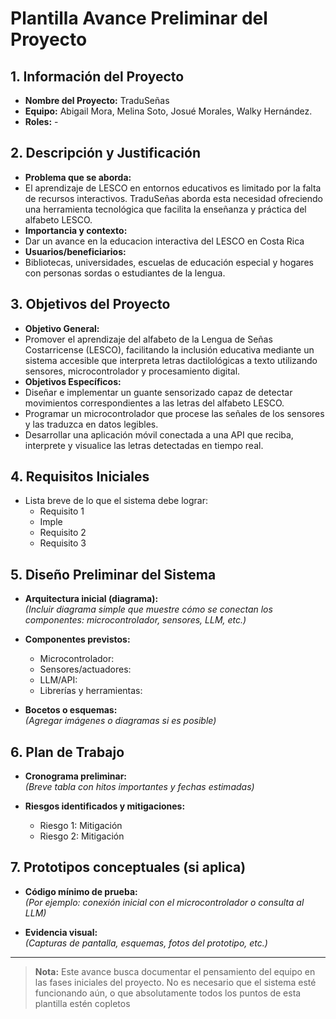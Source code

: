 # Plantilla Avance Preliminar del Proyecto

## 1. Información del Proyecto
- **Nombre del Proyecto:** TraduSeñas
- **Equipo:** Abigail Mora, Melina Soto, Josué Morales, Walky Hernández.
- **Roles:** - 

## 2. Descripción y Justificación
- **Problema que se aborda:**
- El aprendizaje de LESCO en entornos educativos es limitado por la falta de recursos interactivos. TraduSeñas aborda esta necesidad ofreciendo una herramienta tecnológica que facilita la enseñanza y práctica del alfabeto LESCO.
- **Importancia y contexto:**
- Dar un avance en la educacion interactiva del LESCO en Costa Rica
- **Usuarios/beneficiarios:**
- Bibliotecas, universidades, escuelas de educación especial y hogares con personas sordas o estudiantes de la lengua.

## 3. Objetivos del Proyecto
- **Objetivo General:**
- Promover el aprendizaje del alfabeto de la Lengua de Señas Costarricense (LESCO), facilitando la inclusión educativa mediante un sistema accesible que interpreta letras dactilológicas a texto utilizando sensores, microcontrolador y procesamiento digital.
- **Objetivos Específicos:**
- Diseñar e implementar un guante sensorizado capaz de detectar movimientos correspondientes a las letras del alfabeto LESCO.
- Programar un microcontrolador que procese las señales de los sensores y las traduzca en datos legibles.
- Desarrollar una aplicación móvil conectada a una API que reciba, interprete y visualice las letras detectadas en tiempo real.

## 4. Requisitos Iniciales
- Lista breve de lo que el sistema debe lograr:  
  - Requisito 1
  - Imple
  - Requisito 2  
  - Requisito 3  

## 5. Diseño Preliminar del Sistema
- **Arquitectura inicial (diagrama):**  
  *(Incluir diagrama simple que muestre cómo se conectan los componentes: microcontrolador, sensores, LLM, etc.)*  

- **Componentes previstos:**  
  - Microcontrolador:  
  - Sensores/actuadores:  
  - LLM/API:  
  - Librerías y herramientas:  

- **Bocetos o esquemas:**  
  *(Agregar imágenes o diagramas si es posible)*  

## 6. Plan de Trabajo
- **Cronograma preliminar:**  
  *(Breve tabla con hitos importantes y fechas estimadas)*  

- **Riesgos identificados y mitigaciones:**  
  - Riesgo 1: Mitigación  
  - Riesgo 2: Mitigación  

## 7. Prototipos conceptuales (si aplica)
- **Código mínimo de prueba:**  
  *(Por ejemplo: conexión inicial con el microcontrolador o consulta al LLM)*  

- **Evidencia visual:**  
  *(Capturas de pantalla, esquemas, fotos del prototipo, etc.)*

---
> **Nota:** Este avance busca documentar el pensamiento del equipo en las fases iniciales del proyecto. No es necesario que el sistema esté funcionando aún, o que absolutamente todos los puntos de esta plantilla estén copletos
